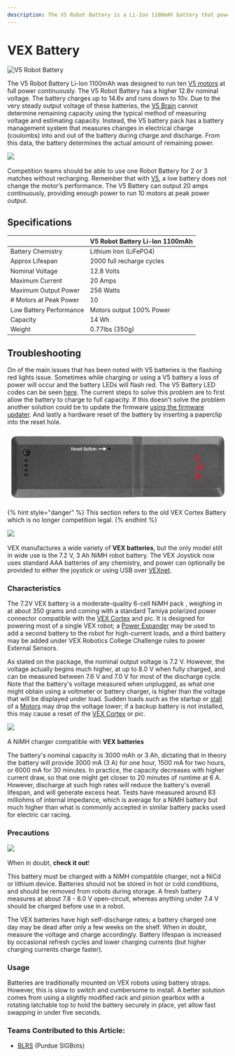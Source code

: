 ```yaml
---
description: The V5 Robot Battery is a Li-Ion 1100mAh battery that powers the V5 System
---
```


# VEX Battery

![V5 Robot Battery](../../.gitbook/assets/battery.jpg)

The V5 Robot Battery Li-Ion 1100mAh was designed to run ten [V5 motors](motors.md) at full power continuously. The V5 Robot Battery has a higher 12.8v nominal voltage. The battery charges up to 14.6v and runs down to 10v. Due to the very steady output voltage of these batteries, the [V5 Brain](vex-v5-brain/) cannot determine remaining capacity using the typical method of measuring voltage and estimating capacity. Instead, the V5 battery pack has a battery management system that measures changes in electrical charge (coulombs) into and out of the battery during charge and discharge. From this data, the battery determines the actual amount of remaining power.

![](https://content.vexrobotics.com/images/v5architecture/image13.png)

Competition teams should be able to use one Robot Battery for 2 or 3 matches without recharging. Remember that with [V5](vex-v5-brain/), a low battery does not change the motor’s performance. The V5 Battery can output 20 amps continuously, providing enough power to run 10 motors at peak power output.

## Specifications

|                         | **V5 Robot Battery Li-Ion 1100mAh** |
| ----------------------- | ----------------------------------- |
| Battery Chemistry       | Lithium Iron (LiFePO4)              |
| Approx Lifespan         | 2000 full recharge cycles           |
| Nominal Voltage         | 12.8 Volts                          |
| Maximum Current         | 20 Amps                             |
| Maximum Output Power    | 256 Watts                           |
| # Motors at Peak Power  | 10                                  |
| Low Battery Performance | Motors output 100% Power            |
| Capacity                | 14 Wh                               |
| Weight                  | 0.77lbs (350g)                      |

## Troubleshooting

On of the main issues that has been noted with V5 batteries is the flashing red lights issue. Sometimes while charging or using a V5 battery a loss of power will occur and the battery LEDs will flash red. The V5 Battery LED codes can be seen [here](https://kb.vex.com/hc/en-us/articles/360035589652). The current steps to solve this problem are to first allow the battery to charge to full capacity. If this doesn't solve the problem another solution could be to update the firmware [using the firmware updater](https://www.vexrobotics.com/vexedr/products/firmware). And lastly a hardware reset of the battery by inserting a paperclip into the reset hole.

![](../../.gitbook/assets/step7pt2.png)

{% hint style="danger" %}
This section refers to the old VEX Cortex Battery which is no longer competition legal.
{% endhint %}

[![](https://phabricator.purduesigbots.com/file/data/s3zp5pdfcgrjo677fdq3/PHID-FILE-3asdpv5zmuktng45wgna/vex\_battery.jpg)](https://phabricator.purduesigbots.com/file/data/s3zp5pdfcgrjo677fdq3/PHID-FILE-3asdpv5zmuktng45wgna/vex\_battery.jpg)

VEX manufactures a wide variety of **VEX batteries**, but the only model still in wide use is the 7.2 V, 3 Ah NiMH robot battery. The VEX Joystick now uses standard AAA batteries of any chemistry, and power can optionally be provided to either the joystick or using USB over [VEXnet](vexnet.md).

### Characteristics

The 7.2V VEX battery is a moderate-quality 6-cell NiMH pack , weighing in at about 350 grams and coming with a standard Tamiya polarized power connector compatible with the [VEX Cortex](../legacy/vex-cortex.md) and pic. It is designed for powering most of a single VEX robot; a [Power Expander](../legacy/power-expander.md) may be used to add a second battery to the robot for high-current loads, and a third battery may be added under VEX Robotics College Challenge rules to power External Sensors.

As stated on the package, the nominal output voltage is 7.2 V. However, the voltage actually begins much higher, at up to 8.0 V when fully charged, and can be measured between 7.6 V and 7.0 V for most of the discharge cycle. Note that the battery's voltage measured when unplugged, as what one might obtain using a voltmeter or battery charger, is higher than the voltage that will be displayed under load. Sudden loads such as the startup or [stall](../../electronics/general/stalling.md) of a [Motors](motors.md) may drop the voltage lower; if a backup battery is not installed, this may cause a reset of the [VEX Cortex](../legacy/vex-cortex.md) or pic.

[![](https://phabricator.purduesigbots.com/file/data/o5672g7abjrazh3xmos3/PHID-FILE-l7b3qn7bfl6ori56ozhp/battery\_charger.jpg)](https://phabricator.purduesigbots.com/file/data/o5672g7abjrazh3xmos3/PHID-FILE-l7b3qn7bfl6ori56ozhp/battery\_charger.jpg)

A NiMH charger compatible with **VEX batteries**

The battery's nominal capacity is 3000 mAh or 3 Ah, dictating that in theory the battery will provide 3000 mA (3 A) for one hour, 1500 mA for two hours, or 6000 mA for 30 minutes. In practice, the capacity decreases with higher current draw, so that one might get closer to 20 minutes of runtime at 6 A. However, discharge at such high rates will reduce the battery's overall lifespan, and will generate excess heat. Tests have measured around 83 milliohms of internal impedance, which is average for a NiMH battery but much higher than what is commonly accepted in similar battery packs used for electric car racing.

### Precautions

[![](https://phabricator.purduesigbots.com/file/data/v44fod2agwtn6e5po2b6/PHID-FILE-zaftdak5nfwaa4nwplld/vex\_battery\_levels.png)](https://phabricator.purduesigbots.com/file/data/v44fod2agwtn6e5po2b6/PHID-FILE-zaftdak5nfwaa4nwplld/vex\_battery\_levels.png)

When in doubt, **check it out**!

This battery must be charged with a NiMH compatible charger, not a NiCd or lithium device. Batteries should not be stored in hot or cold conditions, and should be removed from robots during storage. A fresh battery measures at about 7.8 - 8.0 V open-circuit, whereas anything under 7.4 V should be charged before use in a robot.

The VEX batteries have high self-discharge rates; a battery charged one day may be dead after only a few weeks on the shelf. When in doubt, measure the voltage and charge accordingly. Battery lifespan is increased by occasional refresh cycles and lower charging currents (but higher charging currents charge faster).

### Usage

Batteries are traditionally mounted on VEX robots using battery straps. However, this is slow to switch and cumbersome to install. A better solution comes from using a slightly modified rack and pinion gearbox with a rotating latchable top to hold the battery securely in place, yet allow fast swapping in under five seconds.

### Teams Contributed to this Article:

* [BLRS](https://purduesigbots.com/) (Purdue SIGBots)
